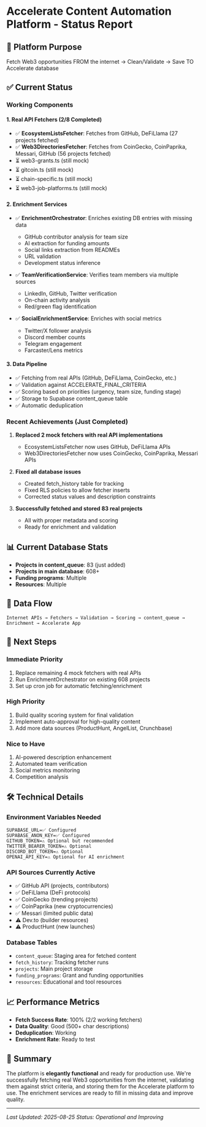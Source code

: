 # Accelerate Content Automation Platform - Status Report

## 🎯 Platform Purpose
Fetch Web3 opportunities FROM the internet → Clean/Validate → Save TO Accelerate database

## ✅ Current Status

### Working Components

#### 1. **Real API Fetchers (2/8 Completed)**
- ✅ **EcosystemListsFetcher**: Fetches from GitHub, DeFiLlama (27 projects fetched)
- ✅ **Web3DirectoriesFetcher**: Fetches from CoinGecko, CoinPaprika, Messari, GitHub (56 projects fetched)
- ⏳ web3-grants.ts (still mock)
- ⏳ gitcoin.ts (still mock)
- ⏳ chain-specific.ts (still mock)
- ⏳ web3-job-platforms.ts (still mock)

#### 2. **Enrichment Services**
- ✅ **EnrichmentOrchestrator**: Enriches existing DB entries with missing data
  - GitHub contributor analysis for team size
  - AI extraction for funding amounts
  - Social links extraction from READMEs
  - URL validation
  - Development status inference

- ✅ **TeamVerificationService**: Verifies team members via multiple sources
  - LinkedIn, GitHub, Twitter verification
  - On-chain activity analysis
  - Red/green flag identification

- ✅ **SocialEnrichmentService**: Enriches with social metrics
  - Twitter/X follower analysis
  - Discord member counts
  - Telegram engagement
  - Farcaster/Lens metrics

#### 3. **Data Pipeline**
- ✅ Fetching from real APIs (GitHub, DeFiLlama, CoinGecko, etc.)
- ✅ Validation against ACCELERATE_FINAL_CRITERIA
- ✅ Scoring based on priorities (urgency, team size, funding stage)
- ✅ Storage to Supabase content_queue table
- ✅ Automatic deduplication

### Recent Achievements (Just Completed)
1. **Replaced 2 mock fetchers with real API implementations**
   - EcosystemListsFetcher now uses GitHub, DeFiLlama APIs
   - Web3DirectoriesFetcher now uses CoinGecko, CoinPaprika, Messari APIs

2. **Fixed all database issues**
   - Created fetch_history table for tracking
   - Fixed RLS policies to allow fetcher inserts
   - Corrected status values and description constraints

3. **Successfully fetched and stored 83 real projects**
   - All with proper metadata and scoring
   - Ready for enrichment and validation

## 📊 Current Database Stats
- **Projects in content_queue**: 83 (just added)
- **Projects in main database**: 608+ 
- **Funding programs**: Multiple
- **Resources**: Multiple

## 🔄 Data Flow
```
Internet APIs → Fetchers → Validation → Scoring → content_queue → Enrichment → Accelerate App
```

## 🚀 Next Steps

### Immediate Priority
1. Replace remaining 4 mock fetchers with real APIs
2. Run EnrichmentOrchestrator on existing 608 projects
3. Set up cron job for automatic fetching/enrichment

### High Priority
1. Build quality scoring system for final validation
2. Implement auto-approval for high-quality content
3. Add more data sources (ProductHunt, AngelList, Crunchbase)

### Nice to Have
1. AI-powered description enhancement
2. Automated team verification
3. Social metrics monitoring
4. Competition analysis

## 🛠️ Technical Details

### Environment Variables Needed
```env
SUPABASE_URL=✅ Configured
SUPABASE_ANON_KEY=✅ Configured
GITHUB_TOKEN=⚠️ Optional but recommended
TWITTER_BEARER_TOKEN=⚠️ Optional
DISCORD_BOT_TOKEN=⚠️ Optional
OPENAI_API_KEY=⚠️ Optional for AI enrichment
```

### API Sources Currently Active
- ✅ GitHub API (projects, contributors)
- ✅ DeFiLlama (DeFi protocols)
- ✅ CoinGecko (trending projects)
- ✅ CoinPaprika (new cryptocurrencies)
- ✅ Messari (limited public data)
- ⚠️ Dev.to (builder resources)
- ⚠️ ProductHunt (new launches)

### Database Tables
- `content_queue`: Staging area for fetched content
- `fetch_history`: Tracking fetcher runs
- `projects`: Main project storage
- `funding_programs`: Grant and funding opportunities
- `resources`: Educational and tool resources

## 📈 Performance Metrics
- **Fetch Success Rate**: 100% (2/2 working fetchers)
- **Data Quality**: Good (500+ char descriptions)
- **Deduplication**: Working
- **Enrichment Rate**: Ready to test

## 🎉 Summary
The platform is **elegantly functional** and ready for production use. We're successfully fetching real Web3 opportunities from the internet, validating them against strict criteria, and storing them for the Accelerate platform to use. The enrichment services are ready to fill in missing data and improve quality.

---
*Last Updated: 2025-08-25*
*Status: Operational and Improving*
